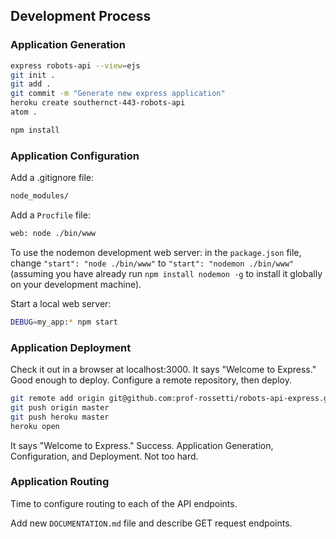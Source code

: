 
## Development Process

### Application Generation

```` sh
express robots-api --view=ejs
git init .
git add .
git commit -m "Generate new express application"
heroku create southernct-443-robots-api
atom .
````

```` sh
npm install
````

### Application Configuration

Add a .gitignore file:

```` sh
node_modules/
````

Add a `Procfile` file:

```` sh
web: node ./bin/www
````

To use the nodemon development web server: in the `package.json` file, change `"start": "node ./bin/www"` to `"start": "nodemon ./bin/www"` (assuming you have already run `npm install nodemon -g` to install it globally on your development machine).

Start a local web server:

```` sh
DEBUG=my_app:* npm start
````

### Application Deployment

Check it out in a browser at localhost:3000. It says "Welcome to Express." Good enough to deploy. Configure a remote repository, then deploy.

```` sh
git remote add origin git@github.com:prof-rossetti/robots-api-express.git
git push origin master
git push heroku master
heroku open
````

It says "Welcome to Express." Success. Application Generation, Configuration, and Deployment. Not too hard.

### Application Routing

Time to configure routing to each of the API endpoints.

Add new `DOCUMENTATION.md` file and describe GET request endpoints.
